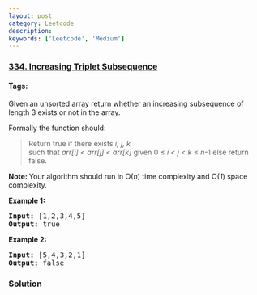 ```yaml
---
layout: post
category: Leetcode
description: 
keywords: ['Leetcode', 'Medium']
---
```

### [334. Increasing Triplet Subsequence](https://leetcode.com/problems/increasing-triplet-subsequence)

#### Tags: 

<div class="content__u3I1 question-content__JfgR"><div><p>Given an unsorted array return whether an increasing subsequence of length 3 exists or not in the array.</p>
<p>Formally the function should:</p>
<blockquote>Return true if there exists <i>i, j, k </i><br/>
such that <i>arr[i]</i> &lt; <i>arr[j]</i> &lt; <i>arr[k]</i> given 0 ≤ <i>i</i> &lt; <i>j</i> &lt; <i>k</i> ≤ <i>n</i>-1 else return false.</blockquote>
<p><strong>Note: </strong>Your algorithm should run in O(<i>n</i>) time complexity and O(<i>1</i>) space complexity.</p>
<div>
<p><strong>Example 1:</strong></p>
<pre><strong>Input: </strong><span id="example-input-1-1">[1,2,3,4,5]</span>
<strong>Output: </strong><span id="example-output-1">true</span>
</pre>
<div>
<p><strong>Example 2:</strong></p>
<pre><strong>Input: </strong><span id="example-input-2-1">[5,4,3,2,1]</span>
<strong>Output: </strong><span id="example-output-2">false</span>
</pre>
</div>
</div></div></div>

### Solution
